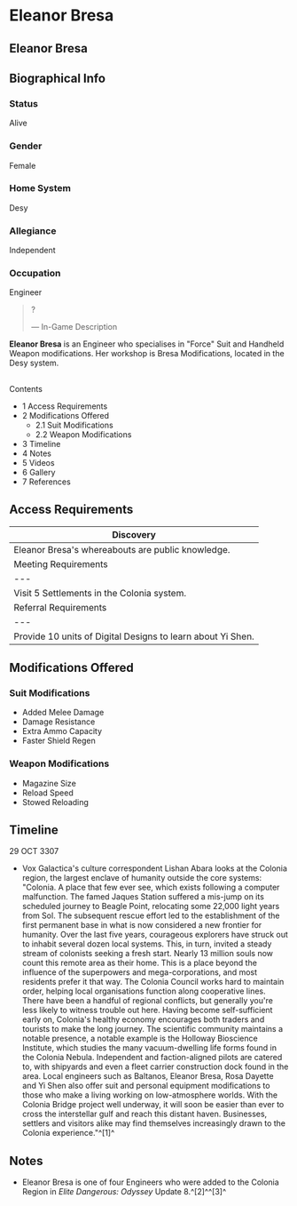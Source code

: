 # Eleanor Bresa
## Eleanor Bresa

		

## Biographical Info

### Status

Alive

### Gender

Female

### Home System

Desy

### Allegiance

Independent

### Occupation

Engineer

> 
> 
> ?
> 
> 
> — In-Game Description
> 

**Eleanor Bresa** is an Engineer who specialises in "Force" Suit and Handheld Weapon modifications. Her workshop is Bresa Modifications, located in the Desy system.

## 

Contents

- 1 Access Requirements
- 2 Modifications Offered
    - 2.1 Suit Modifications
    - 2.2 Weapon Modifications
- 3 Timeline
- 4 Notes
- 5 Videos
- 6 Gallery
- 7 References

## Access Requirements

| Discovery |
| --- |
| Eleanor Bresa's whereabouts are public knowledge. |
| Meeting Requirements |
| --- |
| Visit 5 Settlements in the Colonia system. |
| Referral Requirements |
| --- |
| Provide 10 units of Digital Designs to learn about Yi Shen. |

## Modifications Offered

### Suit Modifications

- Added Melee Damage
- Damage Resistance
- Extra Ammo Capacity
- Faster Shield Regen

### Weapon Modifications

- Magazine Size
- Reload Speed
- Stowed Reloading

## Timeline

29 OCT 3307

- Vox Galactica's culture correspondent Lishan Abara looks at the Colonia region, the largest enclave of humanity outside the core systems: "Colonia. A place that few ever see, which exists following a computer malfunction. The famed Jaques Station suffered a mis-jump on its scheduled journey to Beagle Point, relocating some 22,000 light years from Sol. The subsequent rescue effort led to the establishment of the first permanent base in what is now considered a new frontier for humanity. Over the last five years, courageous explorers have struck out to inhabit several dozen local systems. This, in turn, invited a steady stream of colonists seeking a fresh start. Nearly 13 million souls now count this remote area as their home. This is a place beyond the influence of the superpowers and mega-corporations, and most residents prefer it that way. The Colonia Council works hard to maintain order, helping local organisations function along cooperative lines. There have been a handful of regional conflicts, but generally you're less likely to witness trouble out here. Having become self-sufficient early on, Colonia's healthy economy encourages both traders and tourists to make the long journey. The scientific community maintains a notable presence, a notable example is the Holloway Bioscience Institute, which studies the many vacuum-dwelling life forms found in the Colonia Nebula. Independent and faction-aligned pilots are catered to, with shipyards and even a fleet carrier construction dock found in the area. Local engineers such as Baltanos, Eleanor Bresa, Rosa Dayette and Yi Shen also offer suit and personal equipment modifications to those who make a living working on low-atmosphere worlds. With the Colonia Bridge project well underway, it will soon be easier than ever to cross the interstellar gulf and reach this distant haven. Businesses, settlers and visitors alike may find themselves increasingly drawn to the Colonia experience."^[1]^

## Notes

- Eleanor Bresa is one of four Engineers who were added to the Colonia Region in *Elite Dangerous: Odyssey* Update 8.^[2]^^[3]^